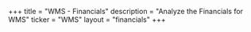+++
title = "WMS - Financials"
description = "Analyze the Financials for WMS"
ticker = "WMS"
layout = "financials"
+++

